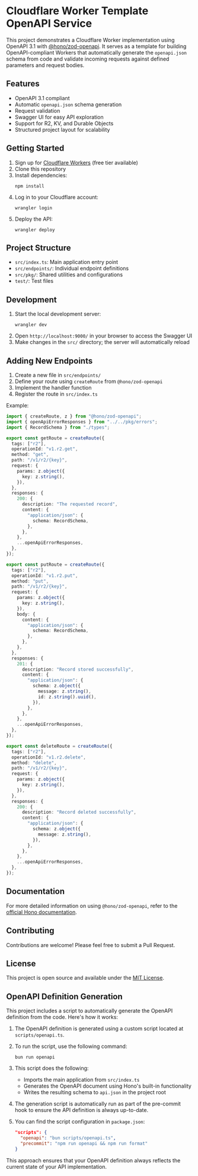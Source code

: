 # Cloudflare Worker Template OpenAPI Service

This project demonstrates a Cloudflare Worker implementation using OpenAPI 3.1 with [@hono/zod-openapi](https://github.com/honojs/hono). It serves as a template for building OpenAPI-compliant Workers that automatically generate the `openapi.json` schema from code and validate incoming requests against defined parameters and request bodies.

## Features

- OpenAPI 3.1 compliant
- Automatic `openapi.json` schema generation
- Request validation
- Swagger UI for easy API exploration
- Support for R2, KV, and Durable Objects
- Structured project layout for scalability

## Getting Started

1. Sign up for [Cloudflare Workers](https://workers.dev) (free tier available)
2. Clone this repository
3. Install dependencies:
   ```
   npm install
   ```
4. Log in to your Cloudflare account:
   ```
   wrangler login
   ```
5. Deploy the API:
   ```
   wrangler deploy
   ```

## Project Structure

- `src/index.ts`: Main application entry point
- `src/endpoints/`: Individual endpoint definitions
- `src/pkg/`: Shared utilities and configurations
- `test/`: Test files

## Development

1. Start the local development server:
   ```
   wrangler dev
   ```
2. Open `http://localhost:9000/` in your browser to access the Swagger UI
3. Make changes in the `src/` directory; the server will automatically reload

## Adding New Endpoints

1. Create a new file in `src/endpoints/`
2. Define your route using `createRoute` from `@hono/zod-openapi`
3. Implement the handler function
4. Register the route in `src/index.ts`

Example:

```typescript:src/endpoints/r2/routes.ts
import { createRoute, z } from "@hono/zod-openapi";
import { openApiErrorResponses } from "../../pkg/errors";
import { RecordSchema } from "./types";

export const getRoute = createRoute({
  tags: ["r2"],
  operationId: "v1.r2.get",
  method: "get",
  path: "/v1/r2/{key}",
  request: {
    params: z.object({
      key: z.string(),
    }),
  },
  responses: {
    200: {
      description: "The requested record",
      content: {
        "application/json": {
          schema: RecordSchema,
        },
      },
    },
    ...openApiErrorResponses,
  },
});

export const putRoute = createRoute({
  tags: ["r2"],
  operationId: "v1.r2.put",
  method: "put",
  path: "/v1/r2/{key}",
  request: {
    params: z.object({
      key: z.string(),
    }),
    body: {
      content: {
        "application/json": {
          schema: RecordSchema,
        },
      },
    },
  },
  responses: {
    201: {
      description: "Record stored successfully",
      content: {
        "application/json": {
          schema: z.object({
            message: z.string(),
            id: z.string().uuid(),
          }),
        },
      },
    },
    ...openApiErrorResponses,
  },
});

export const deleteRoute = createRoute({
  tags: ["r2"],
  operationId: "v1.r2.delete",
  method: "delete",
  path: "/v1/r2/{key}",
  request: {
    params: z.object({
      key: z.string(),
    }),
  },
  responses: {
    200: {
      description: "Record deleted successfully",
      content: {
        "application/json": {
          schema: z.object({
            message: z.string(),
          }),
        },
      },
    },
    ...openApiErrorResponses,
  },
});
```

## Documentation

For more detailed information on using `@hono/zod-openapi`, refer to the [official Hono documentation](https://hono.dev/guides/zod-openapi).

## Contributing

Contributions are welcome! Please feel free to submit a Pull Request.

## License

This project is open source and available under the [MIT License](LICENSE).

## OpenAPI Definition Generation

This project includes a script to automatically generate the OpenAPI definition from the code. Here's how it works:

1. The OpenAPI definition is generated using a custom script located at `scripts/openapi.ts`.

2. To run the script, use the following command:
   ```
   bun run openapi
   ```

3. This script does the following:
   - Imports the main application from `src/index.ts`
   - Generates the OpenAPI document using Hono's built-in functionality
   - Writes the resulting schema to `api.json` in the project root

4. The generation script is automatically run as part of the pre-commit hook to ensure the API definition is always up-to-date.

5. You can find the script configuration in `package.json`:
   ```json
   "scripts": {
     "openapi": "bun scripts/openapi.ts",
     "precommit": "npm run openapi && npm run format"
   }
   ```

This approach ensures that your OpenAPI definition always reflects the current state of your API implementation.
